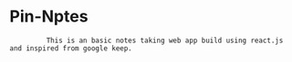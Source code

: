 # Pin-Nptes

             This is an basic notes taking web app build using react.js and inspired from google keep.

